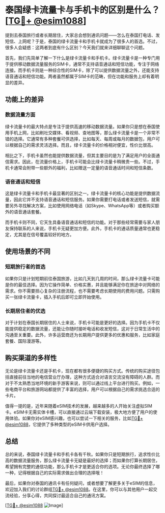 # 泰国绿卡流量卡与手机卡的区别是什么？[[TG💪+ @esim1088](https://t.me/s/esim1088)]

提到去泰国旅行或者长期居住，大家总会想到通讯问题——怎么在泰国打电话、发短信、上网呢？于是，泰国的绿卡流量卡和手机卡就成为了很多人的首选。不过，很多人会疑惑：这两者到底有什么区别？今天我们就来详细聊聊这个问题。

首先，我们先简单了解一下什么是绿卡流量卡和手机卡。绿卡流量卡是一种专门用于提供移动数据流量服务的SIM卡，通常不支持语音通话和短信功能，专注于网络连接。而手机卡则是一种综合性的SIM卡，除了可以提供数据流量之外，还能支持语音通话和短信功能。两者虽然都属于SIM卡的范畴，但在功能和服务上却有着明显的差异。

## 功能上的差异

### 数据流量方面

绿卡流量卡的最大特点是专注于提供高速的移动数据流量。如果你只是想在泰国使用手机上网，比如刷社交媒体、看视频、查地图等，那么绿卡流量卡是一个非常不错的选择。它通常有多种套餐可供选择，比如每天、每周或每月的数据包，用户可以根据自己的需求灵活选择。而且，绿卡流量卡的价格相对便宜，性价比很高。

相比之下，手机卡虽然也能提供数据流量，但其主要目的是为了满足用户的全面通信需求。因此，在流量价格上，手机卡可能会比绿卡流量卡稍微贵一些。不过，手机卡通常会附带一些额外的福利，比如赠送一定量的语音通话时间和短信条数。

### 语音通话和短信

这是绿卡流量卡和手机卡最显著的区别之一。绿卡流量卡的核心功能是提供数据流量，因此它并不支持语音通话和短信服务。如果你需要打电话或者发送短信，就需要另外寻找解决方案，比如使用网络电话（如Skype、WhatsApp等）或者购买额外的语音通话套餐。

而手机卡则不同，它天生具备语音通话和短信的功能。对于那些经常需要与家人朋友保持联系的人来说，手机卡无疑更加方便。此外，手机卡的通话质量通常也更稳定，尤其是在信号覆盖较好的地方。

## 使用场景的不同

### 短期旅行者的首选

如果你只是计划短期前往泰国旅游，比如几天到几周的时间，那么绿卡流量卡可能是你的最佳选择。因为它操作简单、价格实惠，并且能够满足你在旅途中对网络的需求。你不需要担心复杂的注册流程，也不需要考虑长期使用的费用问题。只需购买一张绿卡流量卡，插入手机后即可立即开始使用。

### 长期居住者的优选

对于计划在泰国长期居住的人士来说，手机卡可能是更好的选择。因为手机卡不仅能提供稳定的数据流量，还能让你随时接听电话和收发短信，这对于日常生活中的沟通至关重要。此外，许多运营商还为长期用户提供更多的优惠和服务，比如家庭套餐、国际漫游等。

## 购买渠道的多样性

无论是绿卡流量卡还是手机卡，现在都有很多便捷的购买方式。传统的购买途径包括直接前往当地的电信营业厅办理，这种方式适合对语言交流没有障碍的人群。而对于不太熟悉当地环境的新手游客来说，则可以通过线上平台进行购买。例如，一些电商平台和旅游网站都提供了丰富的选择，用户可以根据自己的需求挑选合适的卡片。

值得一提的是，近年来随着eSIM技术的发展，越来越多的人开始关注虚拟SIM卡。eSIM卡无需实体卡槽，可以直接通过云端下载安装，极大地方便了用户的使用体验。如果你对eSIM感兴趣，也可以尝试一下相关的服务，比如[TG💪+ @esim1088](https://t.me/s/esim1088)，它提供了多种类型的eSIM卡供用户选择。

## 总结

总的来说，泰国绿卡流量卡和手机卡各有千秋。如果你只是短期旅行，追求性价比高的数据流量服务，那么绿卡流量卡无疑是最好的选择；而如果你打算长期居住，希望拥有完整的通信功能，那么手机卡才是更适合你的选项。无论你最终选择了哪一种，记得根据自己的实际需求做出合理的选择哦！

最后，如果你对泰国的通讯卡有任何疑问，或者想要了解更多关于eSIM的信息，欢迎加入我们的讨论群组[TG💪+ @esim1088](https://t.me/s/esim1088)。在这里，你可以与其他用户一起交流经验，分享心得，共同探讨最适合自己的通讯方案。

[[TG💪+ @esim1088](https://t.me/s/esim1088) ![Image](https://i.postimg.cc/4NQfJmqS/Snipaste-2025-05-13-00-14-12.png)]
